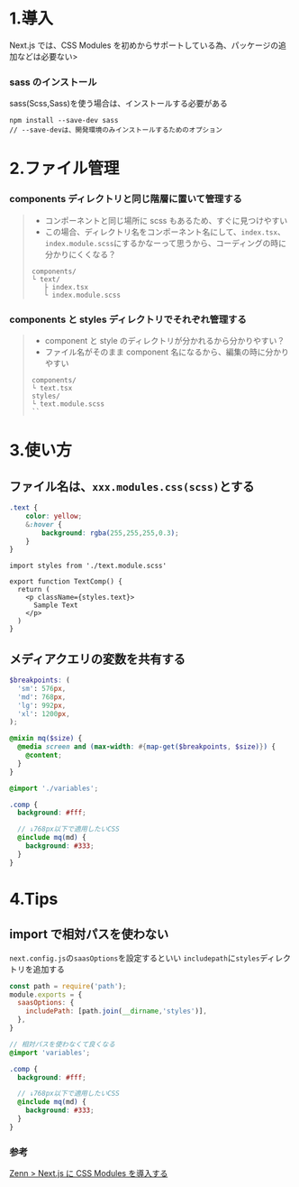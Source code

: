 # 1.導入

Next.js では、CSS Modules を初めからサポートしている為、パッケージの追加などは必要ない>

### sass のインストール

sass(Scss,Sass)を使う場合は、インストールする必要がある

```
npm install --save-dev sass
// --save-devは、開発環境のみインストールするためのオプション
```

# 2.ファイル管理

### components ディレクトリと同じ階層に置いて管理する

> - コンポーネントと同じ場所に scss もあるため、すぐに見つけやすい
> - この場合、ディレクトリ名をコンポーネント名にして、`index.tsx`、`index.module.scss`にするかなーって思うから、コーディングの時に分かりにくくなる？
>
> ```
> components/
> └ text/
>    ├ index.tsx
>    └ index.module.scss
> ```

### components と styles ディレクトリでそれぞれ管理する

> - component と style のディレクトリが分かれるから分かりやすい？
> - ファイル名がそのまま component 名になるから、編集の時に分かりやすい
>
> ```
> components/
> └ text.tsx
> styles/
> └ text.module.scss
> ``
> ```

# 3.使い方

## ファイル名は、`xxx.modules.css(scss)`とする

```text.module.scss
.text {
    color: yellow;
    &:hover {
        background: rgba(255,255,255,0.3);
    }
}
```

```text.tsx
import styles from './text.module.scss'

export function TextComp() {
  return (
    <p className={styles.text}>
      Sample Text
    </p>
  )
}
```

## メディアクエリの変数を共有する

```variable.scss
$breakpoints: (
  'sm': 576px,
  'md': 768px,
  'lg': 992px,
  'xl': 1200px,
);

@mixin mq($size) {
  @media screen and (max-width: #{map-get($breakpoints, $size)}) {
    @content;
  }
}
```

```comp.module.scss
@import './variables';

.comp {
  background: #fff;

  // ↓768px以下で適用したいCSS
  @include mq(md) {
    background: #333;
  }
}
```

# 4.Tips

## import で相対パスを使わない

`next.config.js`の`saasOptions`を設定するといい
`includepath`に`styles`ディレクトリを追加する

```next.config.js
const path = require('path');
module.exports = {
  saasOptions: {
    includePath: [path.join(__dirname,'styles')],
  },
}
```

```comp.module.scss
// 相対パスを使わなくて良くなる
@import 'variables';

.comp {
  background: #fff;

  // ↓768px以下で適用したいCSS
  @include mq(md) {
    background: #333;
  }
}
```

### 参考

[Zenn > Next.js に CSS Modules を導入する](https://zenn.dev/catnose99/scraps/5e3d51d75113d3)
